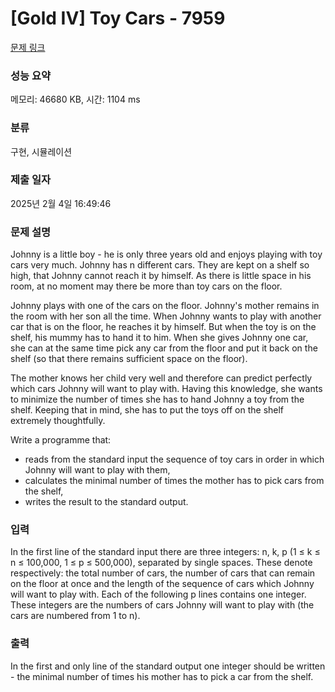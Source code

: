 # [Gold IV] Toy Cars - 7959 

[문제 링크](https://www.acmicpc.net/problem/7959) 

### 성능 요약

메모리: 46680 KB, 시간: 1104 ms

### 분류

구현, 시뮬레이션

### 제출 일자

2025년 2월 4일 16:49:46

### 문제 설명

<p>Johnny is a little boy - he is only three years old and enjoys playing with toy cars very much. Johnny has n different cars. They are kept on a shelf so high, that Johnny cannot reach it by himself. As there is little space in his room, at no moment may there be more than  toy cars on the floor.</p>

<p>Johnny plays with one of the cars on the floor. Johnny's mother remains in the room with her son all the time. When Johnny wants to play with another car that is on the floor, he reaches it by himself. But when the toy is on the shelf, his mummy has to hand it to him. When she gives Johnny one car, she can at the same time pick any car from the floor and put it back on the shelf (so that there remains sufficient space on the floor).</p>

<p>The mother knows her child very well and therefore can predict perfectly which cars Johnny will want to play with. Having this knowledge, she wants to minimize the number of times she has to hand Johnny a toy from the shelf. Keeping that in mind, she has to put the toys off on the shelf extremely thoughtfully.</p>

<p>Write a programme that:</p>

<ul>
	<li>reads from the standard input the sequence of toy cars in order in which Johnny will want to play with them,</li>
	<li>calculates the minimal number of times the mother has to pick cars from the shelf,</li>
	<li>writes the result to the standard output.</li>
</ul>

### 입력 

 <p>In the first line of the standard input there are three integers: n, k, p (1 ≤ k ≤ n ≤ 100,000, 1 ≤ p ≤ 500,000), separated by single spaces. These denote respectively: the total number of cars, the number of cars that can remain on the floor at once and the length of the sequence of cars which Johnny will want to play with. Each of the following p lines contains one integer. These integers are the numbers of cars Johnny will want to play with (the cars are numbered from 1 to n).</p>

### 출력 

 <p>In the first and only line of the standard output one integer should be written - the minimal number of times his mother has to pick a car from the shelf.</p>

